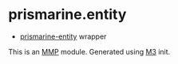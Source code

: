 # prismarine.entity

- [prismarine-entity](https://github.com/prismarinejs/prismarine-entity) wrapper

This is an [MMP](https://github.com/DinheroDevelopmentGroup/modular-minecraft-proxy) module.
Generated using [M3](https://github.com/DinheroDevelopmentGroup/modular-minecraft-proxy/tree/main/src/m3) init.
